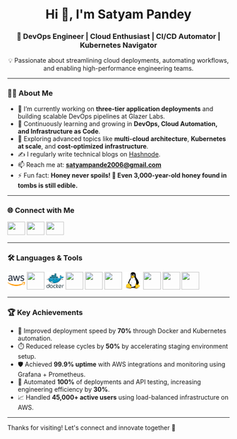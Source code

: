 <h1 align="center">Hi 👋, I'm Satyam Pandey</h1>
<h3 align="center">🚀 DevOps Engineer | Cloud Enthusiast | CI/CD Automator | Kubernetes Navigator</h3>

<p align="center">
💡 Passionate about streamlining cloud deployments, automating workflows, and enabling high-performance engineering teams.
</p>

---

### 👨‍💻 About Me

- 🔭 I’m currently working on **three-tier application deployments** and building scalable DevOps pipelines at Glazer Labs.
- 🌱 Continuously learning and growing in **DevOps, Cloud Automation, and Infrastructure as Code**.
- 🧠 Exploring advanced topics like **multi-cloud architecture**, **Kubernetes at scale**, and **cost-optimized infrastructure**.
- ✍️ I regularly write technical blogs on [Hashnode](https://hashnode.com/@satyampandey).
- 📫 Reach me at: **satyampande2006@gmail.com**
- ⚡ Fun fact: **Honey never spoils! 🍯 Even 3,000-year-old honey found in tombs is still edible.**

---

### 🌐 Connect with Me

<p align="left">
  <a href="https://linkedin.com/in/pandeyysatyam" target="blank"><img src="https://raw.githubusercontent.com/rahuldkjain/github-profile-readme-generator/master/src/images/icons/Social/linked-in-alt.svg" height="30" width="40" /></a>
  <a href="https://instagram.com/pandeyy.satyam" target="blank"><img src="https://raw.githubusercontent.com/rahuldkjain/github-profile-readme-generator/master/src/images/icons/Social/instagram.svg" height="30" width="40" /></a>
  <a href="https://hashnode.com/@satyampandey" target="blank"><img src="https://raw.githubusercontent.com/rahuldkjain/github-profile-readme-generator/master/src/images/icons/Social/hashnode.svg" height="30" width="40" /></a>
</p>

---

### 🛠️ Languages & Tools

<p align="left">
  <a href="https://aws.amazon.com" target="_blank" rel="noreferrer"><img src="https://raw.githubusercontent.com/devicons/devicon/master/icons/amazonwebservices/amazonwebservices-original-wordmark.svg" width="40" height="40"/></a>
  <a href="https://www.gnu.org/software/bash/" target="_blank" rel="noreferrer"><img src="https://www.vectorlogo.zone/logos/gnu_bash/gnu_bash-icon.svg" width="40" height="40"/></a>
  <a href="https://www.docker.com/" target="_blank" rel="noreferrer"><img src="https://raw.githubusercontent.com/devicons/devicon/master/icons/docker/docker-original-wordmark.svg" width="40" height="40"/></a>
  <a href="https://kubernetes.io/" target="_blank" rel="noreferrer"><img src="https://www.vectorlogo.zone/logos/kubernetes/kubernetes-icon.svg" width="40" height="40"/></a>
  <a href="https://www.jenkins.io/" target="_blank" rel="noreferrer"><img src="https://www.vectorlogo.zone/logos/jenkins/jenkins-icon.svg" width="40" height="40"/></a>
  <a href="https://git-scm.com/" target="_blank" rel="noreferrer"><img src="https://www.vectorlogo.zone/logos/git-scm/git-scm-icon.svg" width="40" height="40"/></a>
  <a href="https://www.linux.org/" target="_blank" rel="noreferrer"><img src="https://raw.githubusercontent.com/devicons/devicon/master/icons/linux/linux-original.svg" width="40" height="40"/></a>
  <a href="https://www.terraform.io/" target="_blank" rel="noreferrer"><img src="https://www.vectorlogo.zone/logos/hashicorp_terraform/hashicorp_terraform-icon.svg" width="40" height="40"/></a>
  <a href="https://grafana.com/" target="_blank" rel="noreferrer"><img src="https://www.vectorlogo.zone/logos/grafana/grafana-icon.svg" width="40" height="40"/></a>
  <a href="https://prometheus.io/" target="_blank" rel="noreferrer"><img src="https://www.vectorlogo.zone/logos/prometheusio/prometheusio-icon.svg" width="40" height="40"/></a>
</p>

---

### 🏆 Key Achievements

- 🚀 Improved deployment speed by **70%** through Docker and Kubernetes automation.
- ⏱️ Reduced release cycles by **50%** by accelerating staging environment setup.
- 🛡️ Achieved **99.9% uptime** with AWS integrations and monitoring using Grafana + Prometheus.
- 🔄 Automated **100%** of deployments and API testing, increasing engineering efficiency by **30%**.
- 📈 Handled **45,000+ active users** using load-balanced infrastructure on AWS.

---

Thanks for visiting! Let's connect and innovate together 🚀
